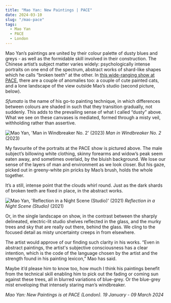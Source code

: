 ```yaml
---
title: "Mao Yan: New Paintings | PACE"
date: 2024-03-10
slug: "/mao-pace"
tags:
  - Mao Yan
  - PACE
  - London
---
```


Mao Yan’s paintings are united by their colour palette of dusty blues and greys - as well as the formidable skill involved in their construction. The Chinese artist’s subject matter varies widely: psychologically intense portraits on one end of the spectrum, abstract works of shard-like shapes which he calls “broken teeth” at the other. In [this wide-ranging show at PACE](https://www.pacegallery.com/exhibitions/mao-yan-new-paintings/), there are a couple of anomalies too: a couple of cute painted cats, and a lone landscape of the view outside Mao’s studio (second picture, below).

_Sfumato_ is the name of his go-to painting technique, in which differences between colours are shaded in such that they transition gradually, not suddenly. This adds to the prevailing sense of what I called “dusty” above. What we see on these canvases is mediated, formed through a misty veil, withholding rather than assertive.

![Mao Yan, 'Man in Windbreaker No. 2' (2023)](/mao-pace-1.jpeg)
_Man in Windbreaker No. 2_ (2023)

My favourite of the portraits at the PACE show is pictured above. The male subject’s billowing white clothing, skinny forearms and widow’s peak seem eaten away, and sometimes overlaid, by the bluish background. We lose our sense of the layers of man and environment as we look closer. But his gaze, picked out in greeny-white pin pricks by Mao’s brush, holds the whole together.

It’s a still, intense point that the clouds whirl round. Just as the dark shards of broken teeth are fixed in place, in the abstract works.

![Mao Yan, 'Reflection in a Night Scene (Studio)' (2021)](/mao-pace-2.jpeg)
_Reflection in a Night Scene (Studio)_ (2021)

Or, in the single landscape on show, in the contrast between the sharply delineated, electric-lit studio shelves reflected in the glass, and the murky trees and sky that are really out there, behind the glass. We cling to the focused detail as misty uncertainty creeps in from elsewhere.

The artist would approve of our finding such clarity in his works. “Even in abstract paintings, the artist's subjective consciousness has a clear intention, which is the code of the language chosen by the artist and the strength found in his painting lexicon,” Mao has said.

Maybe it’d please him to know too, how much I think his paintings benefit from the technical skill enabling him to pick out the fading or coming sun against these trees, all in blurred variations of blue-grey. Or the blue-grey mist enveloping that intensely staring man’s windbreaker.

_Mao Yan: New Paintings is at PACE (London). 19 January - 09 March 2024_
